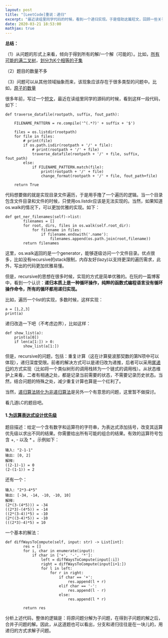 ```yaml
---
layout: post
title: "[LeetCode]重说：递归"
excerpt: "最近读组里同学代码的时候，看到一个递归实现。于是借助这篇短文，回顾一些关于递归的问题。"
date: 2020-03-21 18:53:00
mathjax: true
---
```


**总结：**

（1）从问题的形式上来看，倾向于得到所有的解/一个解（可能的）。比如，[所有可能的满二叉树](https://leetcode-cn.com/problems/all-possible-full-binary-trees/solution/suo-you-ke-neng-de-man-er-cha-shu-by-leetcode/)，[划分为K个相等的子集](https://leetcode-cn.com/problems/partition-to-k-equal-sum-subsets/)

（2）题目的数量不多

（3）问题可以从其他领域抽象而来，该现象应该存在于很多类型的问题中。比如，[原子的数量](https://leetcode-cn.com/problems/number-of-atoms/)

很多年前，写过一个[短文](https://zhpmatrix.github.io/2016/10/11/code-tricks/)，最近在读组里同学的源码的时候，看到这样一段代码，如下：

```
def traverse_datafile(rootpath, suffix, fout_path):
    
    FILENAME_PATTERN = re.compile('^(.*?)' + suffix + '$')
    
    files = os.listdir(rootpath)
    for file in files:
        # print(file)
        if os.path.isdir(rootpath + '/' + file):
            # print(rootpath + '/' + file)
            traverse_datafile(rootpath + '/' + file, suffix, fout_path)
        else:
            if FILENAME_PATTERN.match(file):
                print(rootpath + '/' + file)
                change_format(rootpath + '/' + file, fout_path+file)
    
    return True

```
代码想要做的就是实现目录文件遍历，于是用手撸了一个遍历的逻辑。当一个目录包含文件目录和文件的时候，只使用os.listdir应该是无法实现的。当然，如果知道os.walk的情况下，可以更加优雅的实现。如下：

```
def get_ner_filenames(self)->list:
        filenames = []
        for root, dirs, files in os.walk(self.root_dir):
            for filename in files:
                if filename.endswith('.name'):
                    filenames.append(os.path.join(root,filename))
        return filenames
```
这里，os.walk返回的是一个generator，能够逐级访问一个文件目录。优点很多，比如没有recursive的stack限制，内存友好(lazy)以支持更深的遍历需求，此外，写出的代码更加优雅易懂。

但是，recursive的思想在很多时候，实现的方式是简单优雅的。在阮的一篇博客中，看到一个认识：**递归本质上是一种循环操作，纯粹的函数式编程语言没有循环操作命令，所有的循环都用递归实现。**

比如，遍历一个list的实现，多数时候，这样实现：

```
a = [1,2,3]
print(a)
```

递归改造一下吧（不考虑边界），比如这样：

```
def show_list(a):
	print(a[0])
	if len(a[1:]) > 0:
		show_list(a[1:])
```

但是，recursive的问题，包括：重复计算（这在计算斐波那契数的第N项中可以体现），递归深度受限。前者的解决方式可以是递归改为递推，后者可以采用[尾递归](https://www.ruanyifeng.com/blog/2015/04/tail-call.html)的方式实现（比如将一个类似树形的调用栈转为一个链式的调用栈）。从状态维护上来看，二者有相通之处，都是记录当前需要的状态，不需要记录历史状态。当然，结合问题的特殊之处，减少重复计算也算是一个红利了。

当然，[递归算法转化为非递归算法](https://mp.weixin.qq.com/s?__biz=MzA5ODUxOTA5Mg==&mid=2652556683&idx=2&sn=5692497d7b3d352e428be81e73f2ee08&chksm=8b7e3cd0bc09b5c67cc9b557785607f552defdcff0084297dafc4d8ba9c6e9ee8231a18685a5&mpshare=1&scene=23&srcid=1122HbnVa5L18L5MtmzspUqi&sharer_sharetime=1584768314443&sharer_shareid=0e8353dcb5f53b85da8e0afe73a0021b%23rd)是另外一个有意思的问题，这里暂不做探讨。

看几道LC的题目吧。


#### 1.[为运算表达式设计优先级](https://leetcode-cn.com/problems/different-ways-to-add-parentheses/submissions/)

题目描述：给定一个含有数字和运算符的字符串，为表达式添加括号，改变其运算优先级以求出不同的结果。你需要给出所有可能的组合的结果。有效的运算符号包含 +, - 以及 * 。示例如下：

```
输入: "2-1-1"
输出: [0, 2]
解释: 
((2-1)-1) = 0 
(2-(1-1)) = 2
```
还有一个：

```
输入: "2*3-4*5"
输出: [-34, -14, -10, -10, 10]
解释: 
(2*(3-(4*5))) = -34 
((2*3)-(4*5)) = -14 
((2*(3-4))*5) = -10 
(2*((3-4)*5)) = -10 
(((2*3)-4)*5) = 10
```

一个基本的解法：

```
def diffWaysToCompute(self, input: str) -> List[int]:
		res = []
        for i, char in enumerate(input):
            if char in ['+', '-', '*']:
             	left = diffWaysToCompute(input[:i])
                right = diffWaysToCompute(input[i+1:])
                for l in left:
                    for r in right:
                        if char == '+':
                            res.append(l + r)
                        elif char == '-':
                            res.append(l - r)
                        else:
                            res.append(l * r)

        return res
```
分析上述代码，整体的逻辑是：将原问题分解为子问题，在得到子问题的解之后，合并子问题的解。因此，从这道题也可以看出，分支和递归往往是在一块儿的，用递归的方式求解子问题。